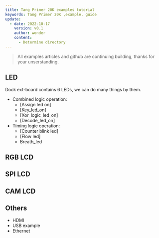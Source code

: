 ```yaml
---
title: Tang Primer 20K examples tutorial
keywords: Tang Primer 20K ,example, guide
update:
  - date: 2022-10-17
    version: v0.1
    author: wonder
    content:
      - Determine directory
---
```


> All examples articles and github are continuing building, thanks for your unserstanding.

## LED

Dock ext-board contains 6 LEDs, we can do many things by them.

- Combined logic operation:
  - [Assign led on]
  <!-- - (./examples/assign_led.md)（The guide of IDE，necessary read） -->
  - [Key_led_on]
  <!-- - (./examples/key_led_on.md) (The guide of following documents，necessary read) -->
  - [Xor_logic_led_on]
  <!-- - (./examples/xor_led_on.md) -->
  - [Decode_led_on]
  <!-- - (./examples/decode_led_on.md) -->
- Timing logic operation:
  - [Counter blink led]
  <!-- - (./examples/led.md)  -->
  - [Flow led]
  <!-- - (./examples/water_led.md) -->
  - Breath_led

## RGB LCD

## SPI LCD

## CAM LCD

## Others

- HDMI
- USB example
- Ethernet